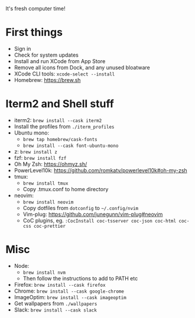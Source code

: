It's fresh computer time!

# First things

- Sign in
- Check for system updates
- Install and run XCode from App Store
- Remove all icons from Dock, and any unused bloatware
- XCode CLI tools: `xcode-select --install`
- Homebrew: https://brew.sh

# Iterm2 and Shell stuff

- iterm2: `brew install --cask iterm2`
- Install the profiles from `./iterm_profiles`
- Ubuntu mono:
  - `brew tap homebrew/cask-fonts`
  - `brew install --cask font-ubuntu-mono`
- z: `brew install z`
- fzf: `brew install fzf`
- Oh My Zsh: https://ohmyz.sh/
- PowerLevel10k: https://github.com/romkatv/powerlevel10k#oh-my-zsh
- tmux:
  - `brew install tmux`
  - Copy .tmux.conf to home directory
- neovim:
  - `brew install neovim`
  - Copy dotfiles from `dotconfig` to `~/.config/nvim`
  - Vim-plug: https://github.com/junegunn/vim-plug#neovim
  - CoC plugins, eg. `:CocInstall coc-tsserver coc-json coc-html coc-css coc-prettier`

# Misc

- Node:
  - `brew install nvm`
  - Then follow the instructions to add to PATH etc
- Firefox: `brew install --cask firefox`
- Chrome: `brew install --cask google-chrome`
- ImageOptim: `brew install --cask imageoptim`
- Get wallpapers from `./wallpapers`
- Slack: `brew install --cask slack`
